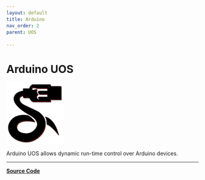 ```yaml
---
layout: default
title: Arduino
nav_order: 2
parent: UOS

---
```


# Arduino UOS

![UOS Logo](/assets/images/uos/UOSBlackAndRedSmall.png) 

Arduino UOS allows dynamic run-time control over Arduino devices.

---

**[Source Code](https://github.com/CreatingNull/UOS-Arduino)**
